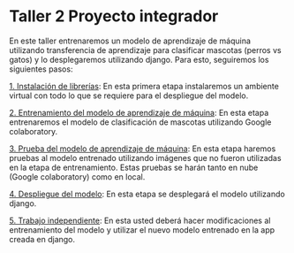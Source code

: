 # <h1> Taller 2 Proyecto integrador </h1>

En este taller entrenaremos un modelo de aprendizaje de máquina utilizando transferencia de aprendizaje para clasificar mascotas (perros vs gatos) y lo desplegaremos utilizando django. Para esto, seguiremos los siguientes pasos:

[1. Instalación de librerías](1_Instalacion_librerias.pdf): En esta primera etapa instalaremos un ambiente virtual con todo lo que se requiere para el despliegue del modelo.

[2. Entrenamiento del modelo de aprendizaje de máquina](2_Machine_learning.pdf): En esta etapa entrenaremos el modelo de clasificación de mascotas utilizando Google colaboratory.

[3. Prueba del modelo de aprendizaje de máquina](3_Test.pdf): En esta etapa haremos pruebas al modelo entrenado utilizando imágenes que no fueron utilizadas en la etapa de entrenamiento. Estas pruebas se harán tanto en nube (Google colaboratory) como en local.

[4. Despliegue del modelo](4_Deployment.pdf): En esta etapa se desplegará el modelo utilizando django.

[5. Trabajo independiente](5_Trabajo_individual.pdf): En esta usted deberá hacer modificaciones al entrenamiento del modelo y utilizar el nuevo modelo entrenado en la app creada en django.





